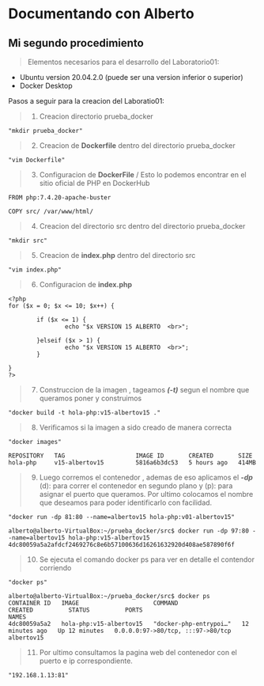 # Documentando con Alberto
## Mi segundo procedimiento

>Elementos necesarios para el desarrollo del Laboratorio01:

- Ubuntu version 20.04.2.0 (puede ser una version inferior o superior)
- Docker Desktop

Pasos a seguir para la creacion del Laboratio01:

>1. Creacion directorio prueba_docker
`````
"mkdir prueba_docker"
`````
>2. Creacion de **Dockerfile** dentro del directorio prueba_docker
`````
"vim Dockerfile"
`````
>3. Configuracion de **DockerFile** / Esto lo podemos encontrar en el sitio oficial de PHP en DockerHub
`````
FROM php:7.4.20-apache-buster

COPY src/ /var/www/html/
`````
>4. Creacion del directorio src dentro del directorio prueba_docker
`````
"mkdir src"
`````
>5. Creacion de **index.php** dentro del directorio src
`````
"vim index.php"
`````
>6. Configuracion de **index.php**
`````
<?php
for ($x = 0; $x <= 10; $x++) {

        if ($x <= 1) {
                echo "$x VERSION 15 ALBERTO  <br>";

        }elseif ($x > 1) {
                echo "$x VERSION 15 ALBERTO  <br>";
        }

}
?>
`````
>7. Construccion de la imagen , tageamos ***(-t)*** segun el nombre que queramos poner y construimos
`````
"docker build -t hola-php:v15-albertov15 ."

`````
>8. Verificamos si la imagen a sido creado de manera correcta
`````
"docker images"

REPOSITORY   TAG                    IMAGE ID       CREATED       SIZE
hola-php     v15-albertov15         5816a6b3dc53   5 hours ago   414MB

`````
>9. Luego corremos el contenedor , ademas de eso aplicamos el ***-dp*** (d): para correr el contenedor en segundo plano y (p): para asignar el puerto que queramos. Por ultimo colocamos el nombre que deseamos para poder identificarlo con facilidad.
`````
"docker run -dp 81:80 --name=albertov15 hola-php:v01-albertov15"

alberto@alberto-VirtualBox:~/prueba_docker/src$ docker run -dp 97:80 --name=albertov15 hola-php:v15-albertov15
4dc80059a5a2afdcf2469276c8e6b57100636d16261632920d408ae587890f6f

`````
>10. Se ejecuta el comando docker ps para ver en detalle el contendor corriendo
`````
"docker ps"

alberto@alberto-VirtualBox:~/prueba_docker/src$ docker ps
CONTAINER ID   IMAGE                     COMMAND                  CREATED          STATUS          PORTS                               NAMES
4dc80059a5a2   hola-php:v15-albertov15   "docker-php-entrypoi…"   12 minutes ago   Up 12 minutes   0.0.0.0:97->80/tcp, :::97->80/tcp   albertov15

`````
>11. Por ultimo consultamos la pagina web del contenedor con el puerto e ip correspondiente.
`````
"192.168.1.13:81"
`````
